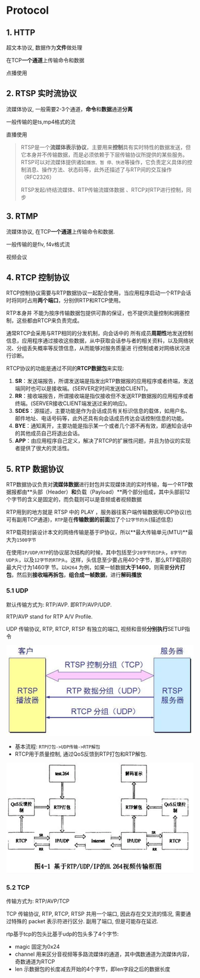 # Protocol

## 1. HTTP

超文本协议, 数据作为**文件**做处理

在TCP**一个通道**上传输命令和数据

点播使用

## 2. RTSP 实时流协议

流媒体协议, 一般需要2-3个通道，**命令**和**数据**通道**分离**

一般传输的是ts,mp4格式的流

直播使用

> RTSP是一个**流媒体表示协议**，主要用来**控制**具有实时特性的数据发送，但它本身并不传输数据，而是必须依赖于下层传输协议所提供的某些服务。RTSP可以对流媒体提供诸如`播放、暂 停、快进`等操作，它负责定义具体的控制消息、操作方法、状态码等，此外还描述了与RTP间的交互操作（RFC2326）
>
> RTSP发起/终结流媒体、RTP传输流媒体数据 、RTCP对RTP进行控制，同步

## 3. RTMP

流媒体协议, 在TCP**一个通道**上传输命令和数据.

一般传输的是flv, f4v格式流

视频会议

## 4. RTCP 控制协议

RTCP控制协议需要与RTP数据协议一起配合使用，当应用程序启动一个RTP会话时将同时占用**两个端口**，分别供RTP和RTCP使用。

RTP本身并 不能为按序传输数据包提供可靠的保证，也不提供流量控制和拥塞控制，这些都由RTCP来负责完成。

通常RTCP会采用与RTP相同的分发机制，向会话中的 所有成员**周期性**地发送控制信息，应用程序通过接收这些数据，从中获取会话参与者的相关资料，以及网络状况、分组丢失概率等反馈信息，从而能够对服务质量进 行控制或者对网络状况进行诊断。

RTCP协议的功能是通过不同的**RTCP数据包**来实现:

1. **SR**：发送端报告，所谓发送端是指发出RTP数据报的应用程序或者终端，发送端同时也可以是接收端。(SERVER定时间发送给CLIENT)。
2. **RR**：接收端报告，所谓接收端是指仅接收但不发送RTP数据报的应用程序或者终端。(SERVER接收CLIENT端发送过来的响应)。
3. **SDES**：源描述，主要功能是作为会话成员有关标识信息的载体，如用户名、邮件地址、电话号码等，此外还具有向会话成员传达会话控制信息的功能。
4. **BYE**：通知离开，主要功能是指示某一个或者几个源不再有效，即通知会话中的其他成员自己将退出会话。
5. **APP**：由应用程序自己定义，解决了RTCP的扩展性问题，并且为协议的实现者提供了很大的灵活性。

## 5. RTP 数据协议

RTP数据协议负责对**流媒体数据**进行封包并实现媒体流的实时传输，每一个RTP数据报都由**头部（Header）**和**负载（Payload）**两个部分组成，其中头部前12个字节的含义是固定的，而负载则可以是音频或者视频数据

RTP用到的地方就是 RTSP 中的 PLAY ，服务器往客户端传输数据用UDP协议(也可有副用TCP通道)，`RTP`是在**传输数据的前面**加了个`12字节的头`(描述信息)

RTP载荷封装设计本文的网络传输是基于IP协议，所以**最大传输单元(MTU)**最大为`1500字节`

在使用`IP/UDP/RTP`的协议层次结构的时候，其中包括至少`20字节的IP头`，`8字节的UDP头`，以及`12字节的RTP头`。这样，头信息至少要占用40个字节，那么RTP载荷的最大尺寸为1460字 节。以`H264` 为例，如果一帧数据**大于1460**，则需要**分片打包**，然后到**接收端再拆包**，**组合成一帧数据**，进行**解码播放**

### 5.1 UDP

默认传输方式为: RTP/AVP. 即RTP/AVP/UDP.

RTP/AVP stand for RTP A/V Profile.

UDP 传输协议, RTP, RTCP, RTSP 有独立的端口, 视频和音频**分别执行**SETUP指令

![RTP/AVP/UDP中视频或音频的RTP和RTCP交互示意](./img/rtsp_rtp_rtcp.jpg)

- 基本流程: `RTP打包->UDP传输->RTP解包`
- RTCP用于质量控制, 通过QoS反馈到RTP打包和RTP解包.

![RTP/AVP/UDP 视频传输框图示意](./img/rtp-stream-flow.jpg)

### 5.2 TCP

传输方式为: RTP/AVP/TCP

TCP 传输协议, RTP, RTCP, RTSP 共用一个端口, 因此存在交叉流的情况, 需要通过特殊的 packet 表示符进行区分. 副用了端口, 但是可能存在延迟.

rtp基于tcp的包头比基于udp的包头多了4个字节:

- magic 固定为0x24
- channel 用来区分音视频等多路流媒体的通道，其中偶数通道为流媒体内容，奇数通道为RTCP
- len 示数据包的长度减去开始的4个字节，即len字段之后的数据长度
